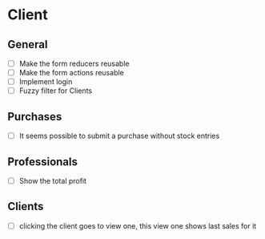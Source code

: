 # Client

## General
+ [ ] Make the form reducers reusable
+ [ ] Make the form actions reusable
+ [ ] Implement login
+ [ ] Fuzzy filter for Clients

## Purchases
+ [ ] It seems possible to submit a purchase without stock entries

## Professionals
+ [ ] Show the total profit

## Clients
+ [ ] clicking the client goes to view one, this view one shows last sales for it
